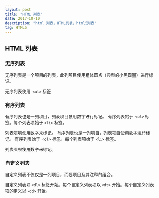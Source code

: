 ```yaml
---
layout: post
title: "HTML 列表"
date: 2017-10-10  
description: "html 列表，HTML列表，html5列表"
tag: HTML5 
---
```

## HTML 列表
### 无序列表

无序列表是一个项目的列表，此列项目使用粗体圆点（典型的小黑圆圈）进行标记。

无序列表使用` <ul>` 标签
### 有序列表

有序列表也是一列项目，列表项目使用数字进行标记。 有序列表始于` <ol>` 标签。每个列表项始于 `<li>` 标签。

列表项项使用数字来标记。
有序列表也是一列项目，列表项目使用数字进行标记。 有序列表始于` <ol>` 标签。每个列表项始于 `<li>` 标签。

列表项项使用数字来标记。
### 自定义列表

自定义列表不仅仅是一列项目，而是项目及其注释的组合。

自定义列表以 `<dl>` 标签开始。每个自定义列表项以 `<dt>` 开始。每个自定义列表项的定义以 `<dd>` 开始。